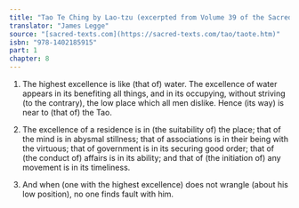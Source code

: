 ```yaml
---
title: "Tao Te Ching by Lao-tzu (excerpted from Volume 39 of the Sacred Books of the East.)"
translator: "James Legge"
source: "[sacred-texts.com](https://sacred-texts.com/tao/taote.htm)"
isbn: "978-1402185915"
part: 1
chapter: 8
---
```

1. The highest excellence is like (that of) water. The excellence
of water appears in its benefiting all things, and in its occupying,
without striving (to the contrary), the low place which all men dislike.
Hence (its way) is near to (that of) the Tao. 

2. The excellence of a residence is in (the suitability of) the place;
that of the mind is in abysmal stillness; that of associations is
in their being with the virtuous; that of government is in its securing
good order; that of (the conduct of) affairs is in its ability; and
that of (the initiation of) any movement is in its timeliness.

3. And when (one with the highest excellence) does not wrangle (about
his low position), no one finds fault with him.